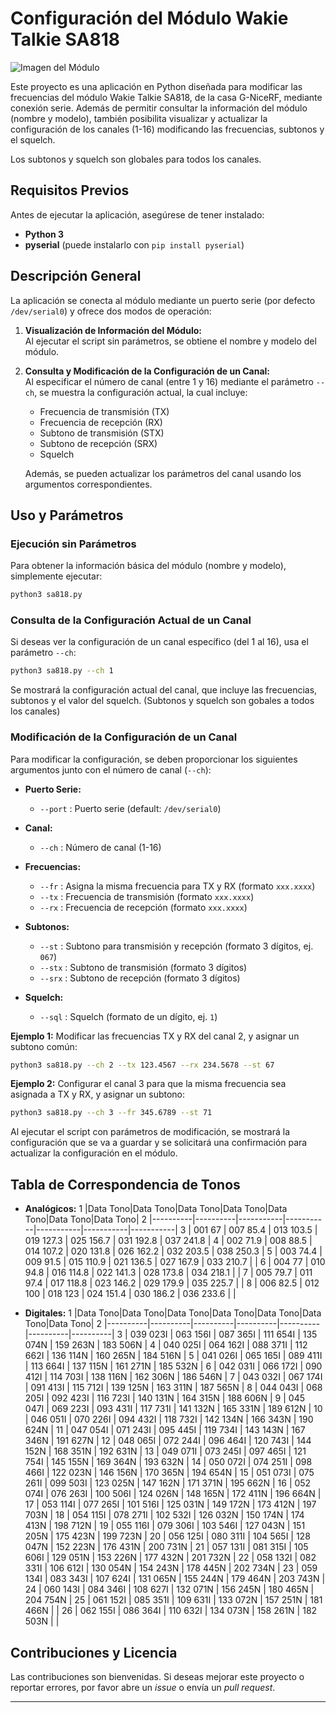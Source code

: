 # Configuración del Módulo Wakie Talkie SA818

![Imagen del Módulo](https://cdn.tindiemedia.com/images/resize/TBo71vDup6BnSKvgnYHW_JFvgaI=/p/fit-in/400x266/filters:fill(fff)/i/9289/products/2022-10-26T06%3A41%3A47.032Z-SA828-05.jpg?1666741354)

Este proyecto es una aplicación en Python diseñada para modificar las frecuencias del módulo Wakie Talkie SA818, de la casa G-NiceRF, mediante conexión serie. Además de permitir consultar la información del módulo (nombre y modelo), también posibilita visualizar y actualizar la configuración de los canales (1-16) modificando las frecuencias, subtonos y el squelch.

Los subtonos y squelch son globales para todos los canales.

## Requisitos Previos
Antes de ejecutar la aplicación, asegúrese de tener instalado:
- **Python 3**
- **pyserial** (puede instalarlo con `pip install pyserial`)


## Descripción General

La aplicación se conecta al módulo mediante un puerto serie (por defecto `/dev/serial0`) y ofrece dos modos de operación:

1. **Visualización de Información del Módulo:**  
   Al ejecutar el script sin parámetros, se obtiene el nombre y modelo del módulo.

2. **Consulta y Modificación de la Configuración de un Canal:**  
   Al especificar el número de canal (entre 1 y 16) mediante el parámetro `--ch`, se muestra la configuración actual, la cual incluye:
   - Frecuencia de transmisión (TX)
   - Frecuencia de recepción (RX)
   - Subtono de transmisión (STX)
   - Subtono de recepción (SRX)
   - Squelch

   Además, se pueden actualizar los parámetros del canal usando los argumentos correspondientes.

## Uso y Parámetros

### Ejecución sin Parámetros

Para obtener la información básica del módulo (nombre y modelo), simplemente ejecutar:

```bash
python3 sa818.py
```

### Consulta de la Configuración Actual de un Canal

Si deseas ver la configuración de un canal específico (del 1 al 16), usa el parámetro `--ch`:

```bash
python3 sa818.py --ch 1
```

Se mostrará la configuración actual del canal, que incluye las frecuencias, subtonos y el valor del squelch. (Subtonos y squelch son gobales a todos los canales)

### Modificación de la Configuración de un Canal

Para modificar la configuración, se deben proporcionar los siguientes argumentos junto con el número de canal (`--ch`):

- **Puerto Serie:**
  - `--port` : Puerto serie (default: `/dev/serial0`)
  
- **Canal:**
  - `--ch`   : Número de canal (1-16)
  
- **Frecuencias:**
  - `--fr`   : Asigna la misma frecuencia para TX y RX (formato `xxx.xxxx`)
  - `--tx`   : Frecuencia de transmisión (formato `xxx.xxxx`)
  - `--rx`   : Frecuencia de recepción (formato `xxx.xxxx`)
    
- **Subtonos:**
  - `--st`   : Subtono para transmisión y recepción (formato 3 dígitos, ej. `067`)
  - `--stx`  : Subtono de transmisión (formato 3 dígitos)
  - `--srx`  : Subtono de recepción (formato 3 dígitos)
  
- **Squelch:**
  - `--sql`  : Squelch (formato de un dígito, ej. `1`)

**Ejemplo 1:** Modificar las frecuencias TX y RX del canal 2, y asignar un subtono común:

```bash
python3 sa818.py --ch 2 --tx 123.4567 --rx 234.5678 --st 67
```

**Ejemplo 2:** Configurar el canal 3 para que la misma frecuencia sea asignada a TX y RX, y asignar un subtono:

```bash
python3 sa818.py --ch 3 --fr 345.6789 --st 71
```

Al ejecutar el script con parámetros de modificación, se mostrará la configuración que se va a guardar y se solicitará una confirmación para actualizar la configuración en el módulo.

## Tabla de Correspondencia de Tonos

- **Analógicos:**
1 |Data  Tono|Data  Tono|Data   Tono|Data   Tono|Data   Tono|Data   Tono|Data   Tono|
2 |----------|----------|-----------|-----------|-----------|-----------|-----------|
3 | 001 67   | 007 85.4 | 013 103.5 | 019 127.3 | 025 156.7 | 031 192.8 | 037 241.8 |
4 | 002 71.9 | 008 88.5 | 014 107.2 | 020 131.8 | 026 162.2 | 032 203.5 | 038 250.3 |
5 | 003 74.4 | 009 91.5 | 015 110.9 | 021 136.5 | 027 167.9 | 033 210.7 |           |
6 | 004 77   | 010 94.8 | 016 114.8 | 022 141.3 | 028 173.8 | 034 218.1 |           |
7 | 005 79.7 | 011 97.4 | 017 118.8 | 023 146.2 | 029 179.9 | 035 225.7 |           |
8 | 006 82.5 | 012 100  | 018 123   | 024 151.4 | 030 186.2 | 036 233.6 |           |

     

- **Digitales:**
 1 |Data  Tono|Data  Tono|Data  Tono|Data  Tono|Data  Tono|Data  Tono|Data  Tono|
 2 |----------|----------|----------|----------|----------|----------|----------|
 3 | 039 023I | 063 156I | 087 365I | 111 654I | 135 074N | 159 263N | 183 506N |
 4 | 040 025I | 064 162I | 088 371I | 112 662I | 136 114N | 160 265N | 184 516N |
 5 | 041 026I | 065 165I | 089 411I | 113 664I | 137 115N | 161 271N | 185 532N |
 6 | 042 031I | 066 172I | 090 412I | 114 703I | 138 116N | 162 306N | 186 546N |
 7 | 043 032I | 067 174I | 091 413I | 115 712I | 139 125N | 163 311N | 187 565N |
 8 | 044 043I | 068 205I | 092 423I | 116 723I | 140 131N | 164 315N | 188 606N |
 9 | 045 047I | 069 223I | 093 431I | 117 731I | 141 132N | 165 331N | 189 612N |
10 | 046 051I | 070 226I | 094 432I | 118 732I | 142 134N | 166 343N | 190 624N |
11 | 047 054I | 071 243I | 095 445I | 119 734I | 143 143N | 167 346N | 191 627N |
12 | 048 065I | 072 244I | 096 464I | 120 743I | 144 152N | 168 351N | 192 631N |
13 | 049 071I | 073 245I | 097 465I | 121 754I | 145 155N | 169 364N | 193 632N |
14 | 050 072I | 074 251I | 098 466I | 122 023N | 146 156N | 170 365N | 194 654N |
15 | 051 073I | 075 261I | 099 503I | 123 025N | 147 162N | 171 371N | 195 662N |
16 | 052 074I | 076 263I | 100 506I | 124 026N | 148 165N | 172 411N | 196 664N |
17 | 053 114I | 077 265I | 101 516I | 125 031N | 149 172N | 173 412N | 197 703N |
18 | 054 115I | 078 271I | 102 532I | 126 032N | 150 174N | 174 413N | 198 712N |
19 | 055 116I | 079 306I | 103 546I | 127 043N | 151 205N | 175 423N | 199 723N |
20 | 056 125I | 080 311I | 104 565I | 128 047N | 152 223N | 176 431N | 200 731N |
21 | 057 131I | 081 315I | 105 606I | 129 051N | 153 226N | 177 432N | 201 732N |
22 | 058 132I | 082 331I | 106 612I | 130 054N | 154 243N | 178 445N | 202 734N |
23 | 059 134I | 083 343I | 107 624I | 131 065N | 155 244N | 179 464N | 203 743N |
24 | 060 143I | 084 346I | 108 627I | 132 071N | 156 245N | 180 465N | 204 754N |
25 | 061 152I | 085 351I | 109 631I | 133 072N | 157 251N | 181 466N |          |
26 | 062 155I | 086 364I | 110 632I | 134 073N | 158 261N | 182 503N |          |




## Contribuciones y Licencia

Las contribuciones son bienvenidas. Si deseas mejorar este proyecto o reportar errores, por favor abre un *issue* o envía un *pull request*.



---


